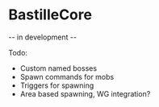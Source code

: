 # BastilleCore #

-- in development --

Todo:
- Custom named bosses
- Spawn commands for mobs
- Triggers for spawning
- Area based spawning, WG integration?